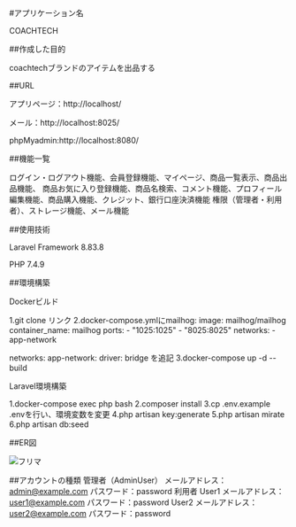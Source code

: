 #アプリケーション名

COACHTECH

##作成した目的

coachtechブランドのアイテムを出品する

##URL

アプリページ：http://localhost/

メール：http://localhost:8025/

phpMyadmin:http://localhost:8080/

##機能一覧

ログイン・ログアウト機能、会員登録機能、マイページ、商品一覧表示、商品出品機能、
商品お気に入り登録機能、商品名検索、コメント機能、プロフィール編集機能、商品購入機能、クレジット、銀行口座決済機能
権限（管理者・利用者）、ストレージ機能、メール機能

##使用技術

Laravel Framework 8.83.8

PHP 7.4.9

##環境構築

Dockerビルド

1.git clone リンク
2.docker-compose.ymlにmailhog:
    image: mailhog/mailhog
    container_name: mailhog
    ports:
      - "1025:1025"
      - "8025:8025"
    networks:
      - app-network

networks:
  app-network:
    driver: bridge
を追記
3.docker-compose up -d --build

Laravel環境構築

1.docker-compose exec php bash 
2.composer install
3.cp .env.example .envを行い、環境変数を変更 
4.php artisan key:generate 
5.php artisan mirate 
6.php artisan db:seed

##ER図

![フリマ](https://github.com/komataku02/FleaMarket/assets/142297650/21e3f2b2-5f10-4ca4-a684-4d612a61e583)

##アカウントの種類
管理者（AdminUser）
メールアドレス：admin@example.com
パスワード：password
利用者
User1
メールアドレス：user1@example.com
パスワード：password
User2
メールアドレス：user2@example.com
パスワード：password
